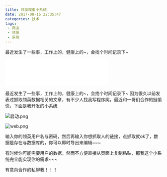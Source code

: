 ```yaml
---
title: 领英爬虫小系统
date: 2017-08-16 22:35:47
categories: 技术
tags:
 - 爬虫
 - 领英
 - 系统
---
```

最近发生了一些事，工作上的，健康上的~，会找个时间记录下~
<!--more-->

<iframe frameborder="no" border="0" marginwidth="0" marginheight="0" width=330 height=86 src="//music.163.com/outchain/player?type=2&id=3314029&auto=1&height=66"></iframe>

最近发生了一些事，工作上的，健康上的~，会找个时间记录下~
因为很久以前发表过抓取领英数据相关的文章，有不少人找我写程序爬，最近和一哥们合作的挺愉快，下面是我开发的小系统

![启动.png](http://upload-images.jianshu.io/upload_images/3167229-45139370dad2940a.png?imageMogr2/auto-orient/strip%7CimageView2/2/w/1240)


![web.png](http://upload-images.jianshu.io/upload_images/3167229-b2125cf3822767cb.png?imageMogr2/auto-orient/strip%7CimageView2/2/w/1240)

输入你的领英用户名与密码，然后再输入你想抓取人的链接，点抓取就ok了，数据是存在与数据库的，你可以即时导出来编辑~~~

有时候你可能需要用户的数据，然而不方便直接从页面上复制粘贴，那我这个小系统完全能实现你的需求~~~

有意向合作的私聊我！！！
